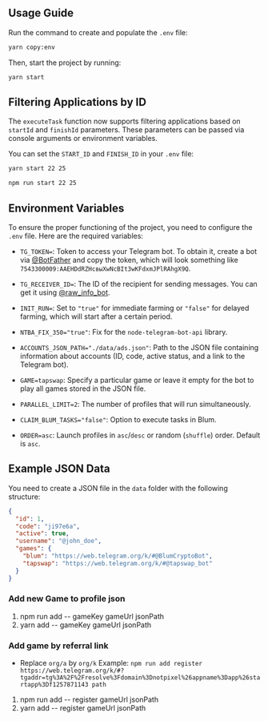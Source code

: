 ## Usage Guide

Run the command to create and populate the `.env` file:

```bash
yarn copy:env
```

Then, start the project by running:

```bash
yarn start
```

## Filtering Applications by ID

The `executeTask` function now supports filtering applications based on `startId` and `finishId` parameters. These parameters can be passed via console arguments or environment variables.

You can set the `START_ID` and `FINISH_ID` in your `.env` file:

```bash
yarn start 22 25
```

```bash
npm run start 22 25
```

## Environment Variables

To ensure the proper functioning of the project, you need to configure the `.env` file. Here are the required variables:

- `TG_TOKEN=`: Token to access your Telegram bot. To obtain it, create a bot via [@BotFather](https://t.me/BotFather) and copy the token, which will look something like `7543300009:AAEHDdRZHcвыXwNcBIt3wKFdxmJPlRAhgX9Q`.

- `TG_RECEIVER_ID=`: The ID of the recipient for sending messages. You can get it using [@raw_info_bot](https://t.me/raw_info_bot).

- `INIT_RUN=`: Set to `"true"` for immediate farming or `"false"` for delayed farming, which will start after a certain period.

- `NTBA_FIX_350="true"`: Fix for the `node-telegram-bot-api` library.

- `ACCOUNTS_JSON_PATH="./data/ads.json"`: Path to the JSON file containing information about accounts (ID, code, active status, and a link to the Telegram bot).

- `GAME=tapswap`: Specify a particular game or leave it empty for the bot to play all games stored in the JSON file.

- `PARALLEL_LIMIT=2`: The number of profiles that will run simultaneously.

- `CLAIM_BLUM_TASKS="false"`: Option to execute tasks in Blum.

- `ORDER=asc`: Launch profiles in `asc`/`desc` or random (`shuffle`) order. Default is `asc`.

## Example JSON Data

You need to create a JSON file in the `data` folder with the following structure:

```json
{
  "id": 1,
  "code": "ji97e6a",
  "active": true,
  "username": "@john_doe",
  "games": {
    "blum": "https://web.telegram.org/k/#@BlumCryptoBot",
    "tapswap": "https://web.telegram.org/k/#@tapswap_bot"
  }
}
```

### Add new Game to profile json

1. npm run add -- gameKey gameUrl jsonPath
2. yarn add -- gameKey gameUrl jsonPath

### Add game by referral link

- Replace `org/a` by `org/k`
  Example: `npm run add register https://web.telegram.org/k/#?tgaddr=tg%3A%2F%2Fresolve%3Fdomain%3Dnotpixel%26appname%3Dapp%26startapp%3Df1257871143 path`

1. npm run add -- register gameUrl jsonPath
2. yarn add -- register gameUrl jsonPath
